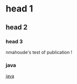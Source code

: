 # head 1
## head 2
### head 3


nmahoude's test of publication !


### java
[java](java/jdk/exceptions.md)
